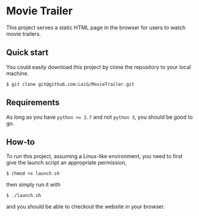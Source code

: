 # Movie Trailer

This project serves a static HTML page in the browser for users to watch movie trailers.

## Quick start

You could easily download this project by clone the repository to your local machine.

```
$ git clone git@github.com:LeiG/MovieTrailer.git
```

## Requirements

As long as you have `python >= 2.7` and not `python 3`, you should be good to go.

## How-to

To run this project, assuming a Linux-like environment, you need to first give the launch script an appropriate permission,


```
$ chmod +x launch.sh
```

then simply run it with

```
$ ./launch.sh
```

and you should be able to checkout the website in your browser.
